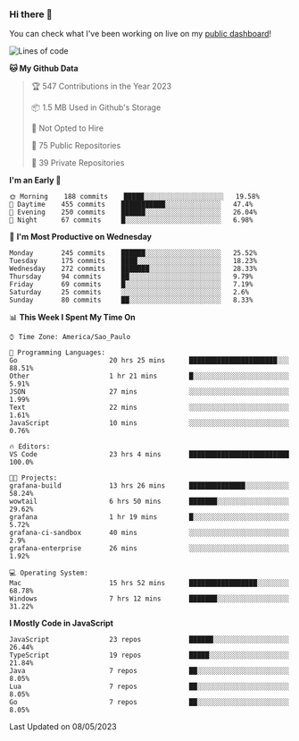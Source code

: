 ### Hi there 👋

<!--
**guicaulada/guicaulada** is a ✨ _special_ ✨ repository because its `README.md` (this file) appears on your GitHub profile.

Here are some ideas to get you started:

- 🔭 I’m currently working on ...
- 🌱 I’m currently learning ...
- 👯 I’m looking to collaborate on ...
- 🤔 I’m looking for help with ...
- 💬 Ask me about ...
- 📫 How to reach me: ...
- 😄 Pronouns: ...
- ⚡ Fun fact: ...
-->

You can check what I've been working on live on my [public dashboard](https://guicaulada.grafana.net/public-dashboards/7b7f644500ec4e6cb5d7a4e7b5ed0dab)!

<!--START_SECTION:waka-->
![Lines of code](https://img.shields.io/badge/From%20Hello%20World%20I%27ve%20Written-11.0%20million%20lines%20of%20code-blue)

**🐱 My Github Data** 

> 🏆 547 Contributions in the Year 2023
 > 
> 📦 1.5 MB Used in Github's Storage 
 > 
> 🚫 Not Opted to Hire
 > 
> 📜 75 Public Repositories 
 > 
> 🔑 39 Private Repositories  
 > 
**I'm an Early 🐤** 

```text
🌞 Morning    188 commits    █████░░░░░░░░░░░░░░░░░░░░   19.58% 
🌆 Daytime    455 commits    ███████████░░░░░░░░░░░░░░   47.4% 
🌃 Evening    250 commits    ██████░░░░░░░░░░░░░░░░░░░   26.04% 
🌙 Night      67 commits     █░░░░░░░░░░░░░░░░░░░░░░░░   6.98%

```
📅 **I'm Most Productive on Wednesday** 

```text
Monday       245 commits    ██████░░░░░░░░░░░░░░░░░░░   25.52% 
Tuesday      175 commits    ████░░░░░░░░░░░░░░░░░░░░░   18.23% 
Wednesday    272 commits    ███████░░░░░░░░░░░░░░░░░░   28.33% 
Thursday     94 commits     ██░░░░░░░░░░░░░░░░░░░░░░░   9.79% 
Friday       69 commits     █░░░░░░░░░░░░░░░░░░░░░░░░   7.19% 
Saturday     25 commits     ░░░░░░░░░░░░░░░░░░░░░░░░░   2.6% 
Sunday       80 commits     ██░░░░░░░░░░░░░░░░░░░░░░░   8.33%

```


📊 **This Week I Spent My Time On** 

```text
⌚︎ Time Zone: America/Sao_Paulo

💬 Programming Languages: 
Go                       20 hrs 25 mins      ██████████████████████░░░   88.51% 
Other                    1 hr 21 mins        █░░░░░░░░░░░░░░░░░░░░░░░░   5.91% 
JSON                     27 mins             ░░░░░░░░░░░░░░░░░░░░░░░░░   1.99% 
Text                     22 mins             ░░░░░░░░░░░░░░░░░░░░░░░░░   1.61% 
JavaScript               10 mins             ░░░░░░░░░░░░░░░░░░░░░░░░░   0.76%

🔥 Editors: 
VS Code                  23 hrs 4 mins       █████████████████████████   100.0%

🐱‍💻 Projects: 
grafana-build            13 hrs 26 mins      ██████████████░░░░░░░░░░░   58.24% 
wowtail                  6 hrs 50 mins       ███████░░░░░░░░░░░░░░░░░░   29.62% 
grafana                  1 hr 19 mins        █░░░░░░░░░░░░░░░░░░░░░░░░   5.72% 
grafana-ci-sandbox       40 mins             ░░░░░░░░░░░░░░░░░░░░░░░░░   2.9% 
grafana-enterprise       26 mins             ░░░░░░░░░░░░░░░░░░░░░░░░░   1.92%

💻 Operating System: 
Mac                      15 hrs 52 mins      █████████████████░░░░░░░░   68.78% 
Windows                  7 hrs 12 mins       ███████░░░░░░░░░░░░░░░░░░   31.22%

```

**I Mostly Code in JavaScript** 

```text
JavaScript               23 repos            ██████░░░░░░░░░░░░░░░░░░░   26.44% 
TypeScript               19 repos            █████░░░░░░░░░░░░░░░░░░░░   21.84% 
Java                     7 repos             ██░░░░░░░░░░░░░░░░░░░░░░░   8.05% 
Lua                      7 repos             ██░░░░░░░░░░░░░░░░░░░░░░░   8.05% 
Go                       7 repos             ██░░░░░░░░░░░░░░░░░░░░░░░   8.05%

```



 Last Updated on 08/05/2023
<!--END_SECTION:waka-->
